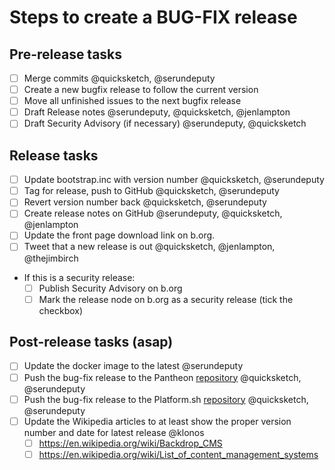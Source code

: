 Steps to create a BUG-FIX release
==================================


## Pre-release tasks

- [ ] Merge commits @quicksketch, @serundeputy
- [ ] Create a new bugfix release to follow the current version
- [ ] Move all unfinished issues to the next bugfix release
- [ ] Draft Release notes @serundeputy, @quicksketch, @jenlampton
- [ ] Draft Security Advisory (if necessary) @serundeputy, @quicksketch

## Release tasks

- [ ] Update bootstrap.inc with version number @quicksketch, @serundeputy
- [ ] Tag for release, push to GitHub @quicksketch, @serundeputy
- [ ] Revert version number back @quicksketch, @serundeputy
- [ ] Create release notes on GitHub @serundeputy, @quicksketch, @jenlampton
- [ ] Update the front page download link on b.org.
- [ ] Tweet that a new release is out @quicksketch, @jenlampton, @thejimbirch
- If this is a security release:
  - [ ] Publish Security Advisory on b.org
  - [ ] Mark the release node on b.org as a security release (tick the checkbox)

## Post-release tasks (asap)

- [ ] Update the docker image to the latest @serundeputy
- [ ] Push the bug-fix release to the Pantheon [repository](https://github.com/backdrop-ops/backdrop-pantheon) @quicksketch, @serundeputy
- [ ] Push the bug-fix release to the Platform.sh [repository](https://github.com/platformsh/platformsh-example-backdrop) @quicksketch, @serundeputy
- [ ] Update the Wikipedia articles to at least show the proper version number and date for latest release @klonos
  - [ ] https://en.wikipedia.org/wiki/Backdrop_CMS
  - [ ] https://en.wikipedia.org/wiki/List_of_content_management_systems
